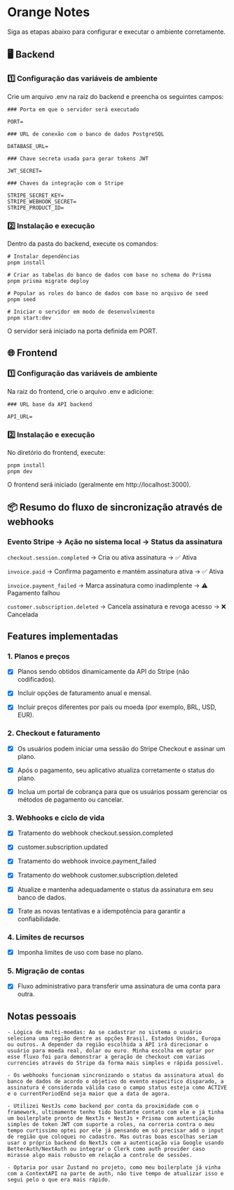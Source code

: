 # Orange Notes

Siga as etapas abaixo para configurar e executar o ambiente corretamente.

## 🖥️ Backend

### 1️⃣ Configuração das variáveis de ambiente

Crie um arquivo .env na raiz do backend e preencha os seguintes campos:

```
### Porta em que o servidor será executado

PORT=

### URL de conexão com o banco de dados PostgreSQL

DATABASE_URL=

### Chave secreta usada para gerar tokens JWT

JWT_SECRET=

### Chaves da integração com o Stripe

STRIPE_SECRET_KEY=
STRIPE_WEBHOOK_SECRET=
STRIPE_PRODUCT_ID=
```

### 2️⃣ Instalação e execução

Dentro da pasta do backend, execute os comandos:

```
# Instalar dependências
pnpm install

# Criar as tabelas do banco de dados com base no schema do Prisma
pnpm prisma migrate deploy

# Popular as roles do banco de dados com base no arquivo de seed
pnpm seed

# Iniciar o servidor em modo de desenvolvimento
pnpm start:dev
```

O servidor será iniciado na porta definida em PORT.

## 🌐 Frontend

### 1️⃣ Configuração das variáveis de ambiente

Na raiz do frontend, crie o arquivo .env e adicione:

```
### URL base da API backend

API_URL=
```

### 2️⃣ Instalação e execução

No diretório do frontend, execute:

```
pnpm install
pnpm dev
```

O frontend será iniciado (geralmente em http://localhost:3000).

## 📦 Resumo do fluxo de sincronização através de webhooks

### Evento Stripe → Ação no sistema local → Status da assinatura

`checkout.session.completed` → Cria ou ativa assinatura → ✅ Ativa

`invoice.paid` → Confirma pagamento e mantém assinatura ativa → ✅ Ativa

`invoice.payment_failed` → Marca assinatura como inadimplente → ⚠️ Pagamento falhou

`customer.subscription.deleted` → Cancela assinatura e revoga acesso → ❌ Cancelada

## Features implementadas

### 1. Planos e preços

- [x] Planos sendo obtidos dinamicamente da API do Stripe (não codificados).

- [x] Incluir opções de faturamento anual e mensal.

- [x] Incluir preços diferentes por país ou moeda (por exemplo, BRL, USD, EUR).

### 2. Checkout e faturamento

- [x] Os usuários podem iniciar uma sessão do Stripe Checkout e assinar um plano.

- [x] Após o pagamento, seu aplicativo atualiza corretamente o status do plano.

- [x] Inclua um portal de cobrança para que os usuários possam gerenciar os métodos de pagamento ou cancelar.

### 3. Webhooks e ciclo de vida

- [x] Tratamento do webhook checkout.session.completed

- [x] customer.subscription.updated

- [x] Tratamento do webhook invoice.payment_failed

- [x] Tratamento do webhook customer.subscription.deleted

- [x] Atualize e mantenha adequadamente o status da assinatura em seu banco de dados.

- [x] Trate as novas tentativas e a idempotência para garantir a confiabilidade.

### 4. Limites de recursos

- [x] Imponha limites de uso com base no plano.

### 5. Migração de contas

- [x] Fluxo administrativo para transferir uma assinatura de uma conta para outra.

## Notas pessoais

```
- Lógica de multi-moedas: Ao se cadastrar no sistema o usuário seleciona uma região dentre as opções Brasil, Estados Unidos, Europa ou outros. A depender da região escolhida a API irá direcionar o usuário para moeda real, dolar ou euro. Minha escolha em optar por esse fluxo foi para demonstrar a geração de checkout com varias currencies através do Stripe da forma mais simples e rápida possivel.

- Os webhooks funcionam sincronizando o status da assinatura atual do banco de dados de acordo o objetivo do evento especifico disparado, a assinatura é considerada válida caso o campo status esteja como ACTIVE e o currentPeriodEnd seja maior que a data de agora.

- Utilizei NestJs como backend por conta da proximidade com o framework, ultimamente tenho tido bastante contato com ele e já tinha um boilerplate pronto de NextJs + NestJs + Prisma com autenticação simples de token JWT com suporte a roles, na correria contra o meu tempo curtissimo optei por ele já pensando em só precisar add o input de região que coloquei no cadastro. Mas outras boas escolhas seriam usar o próprio backend do NextJs com a autenticação via Google usando BetterAuth/NextAuth ou integrar o Clerk como auth provider caso mirasse algo mais robusto em relação a controle de sessões.

- Optaria por usar Zustand no projeto, como meu boilerplate já vinha com a ContextAPI na parte de auth, não tive tempo de atualizar isso e segui pelo o que era mais rápido.

```
